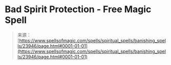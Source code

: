 <!--yml

category: 未分类

date: 2024-06-12 19:09:29

-->

# Bad Spirit Protection - Free Magic Spell

> 来源：[https://www.spellsofmagic.com/spells/spiritual_spells/banishing_spells/23946/page.html#0001-01-01](https://www.spellsofmagic.com/spells/spiritual_spells/banishing_spells/23946/page.html#0001-01-01)
